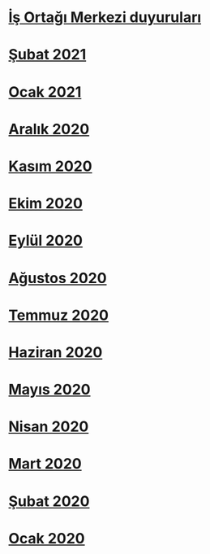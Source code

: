 # [İş Ortağı Merkezi duyuruları](index.md)
# [Şubat 2021](2021-february.md)
# [Ocak 2021](2021-january.md)
# [Aralık 2020](2020-december.md)
# [Kasım 2020](2020-november.md)
# [Ekim 2020](2020-october.md)
# [Eylül 2020](2020-september.md)
# [Ağustos 2020](2020-august.md)
# [Temmuz 2020](2020-july.md)
# [Haziran 2020](2020-june.md)
# [Mayıs 2020](2020-may.md)
# [Nisan 2020](2020-april.md)
# [Mart 2020](2020-march.md)
# [Şubat 2020](2020-february.md)
# [Ocak 2020](2020-january.md)
